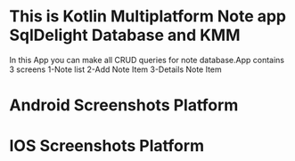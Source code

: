 # This is Kotlin Multiplatform Note app SqlDelight Database and KMM
In this App you can make all CRUD queries for note database.App contains 3 screens 
1-Note list
2-Add Note Item
3-Details Note Item

# Android Screenshots Platform

# IOS Screenshots Platform
